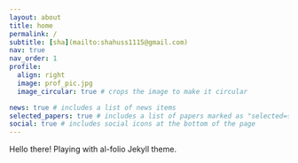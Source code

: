 ```yaml
---
layout: about
title: home
permalink: /
subtitle: [sha](mailto:shahuss1115@gmail.com)
nav: true
nav_order: 1
profile:
  align: right
  image: prof_pic.jpg
  image_circular: true # crops the image to make it circular

news: true # includes a list of news items
selected_papers: true # includes a list of papers marked as "selected={true}"
social: true # includes social icons at the bottom of the page
---
```


Hello there! Playing with al-folio Jekyll theme.
